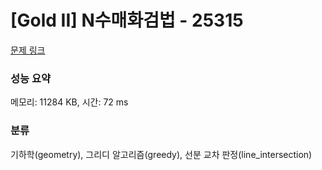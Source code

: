 # [Gold II] N수매화검법 - 25315 

[문제 링크](https://www.acmicpc.net/problem/25315) 

### 성능 요약

메모리: 11284 KB, 시간: 72 ms

### 분류

기하학(geometry), 그리디 알고리즘(greedy), 선분 교차 판정(line_intersection)

